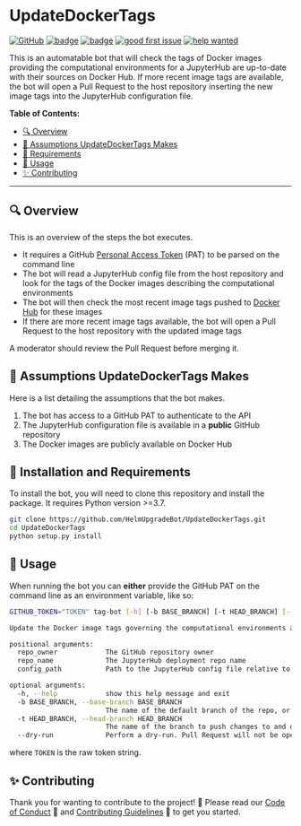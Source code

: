 # UpdateDockerTags

[![GitHub](https://img.shields.io/github/license/HelmUpgradeBot/UpdateDockerTags)](LICENSE) [![badge](https://img.shields.io/static/v1?label=Code%20of&message=Conduct&color=blueviolet)](CODE_OF_CONDUCT.md) [![badge](https://img.shields.io/static/v1?label=Contributing&message=Guidelines&color=blueviolet)](CONTRIBUTING.md) [![good first issue](https://img.shields.io/github/labels/HelmUpgradeBot/UpdateDockerTags/good%20first%20issue)](https://github.com/HelmUpgradeBot/UpdateDockerTags/labels/good%20first%20issue) [![help wanted](https://img.shields.io/github/labels/HelmUpgradeBot/UpdateDockerTags/help%20wanted)](https://github.com/HelmUpgradeBot/UpdateDockerTags/labels/help%20wanted)

This is an automatable bot that will check the tags of Docker images providing the computational environments for a JupyterHub are up-to-date with their sources on Docker Hub.
If more recent image tags are available, the bot will open a Pull Request to the host repository inserting the new image tags into the JupyterHub configuration file.

**Table of Contents:**

- [:mag: Overview](#mag-overview)
- [🤔 Assumptions UpdateDockerTags Makes](#-assumptions-helmupgradebot-makes)
- [:pushpin: Requirements](#pushpin-installation-and-requirements)
- [:children_crossing: Usage](#children_crossing-usage)
- [:sparkles: Contributing](#sparkles-contributing)

---

## :mag: Overview

This is an overview of the steps the bot executes.

- It requires a GitHub [Personal Access Token](https://github.blog/2013-05-16-personal-api-tokens/) (PAT) to be parsed on the command line
- The bot will read a JupyterHub config file from the host repository and look for the tags of the Docker images describing the computational environments
- The bot will then check the most recent image tags pushed to [Docker Hub](https://hub.docker.com) for these images
- If there are more recent image tags available, the bot will open a Pull Request to the host repository with the updated image tags

A moderator should review the Pull Request before merging it.

## 🤔 Assumptions UpdateDockerTags Makes

Here is a list detailing the assumptions that the bot makes.

1. The bot has access to a GitHub PAT to authenticate to the API
2. The JupyterHub configuration file is available in a **public** GitHub repository
3. The Docker images are publicly available on Docker Hub

## :pushpin: Installation and Requirements

To install the bot, you will need to clone this repository and install the package.
It requires Python version >=3.7.

```bash
git clone https://github.com/HelmUpgradeBot/UpdateDockerTags.git
cd UpdateDockerTags
python setup.py install
```

## :children_crossing: Usage

When running the bot you can **either** provide the GitHub PAT on the command line as an environment variable, like so:

```bash
GITHUB_TOKEN="TOKEN" tag-bot [-h] [-b BASE_BRANCH] [-t HEAD_BRANCH] [--dry-run] repo_owner repo_name config_path

Update the Docker image tags governing the computational environments available on a JupyterHub

positional arguments:
  repo_owner            The GitHub repository owner
  repo_name             The JupyterHub deployment repo name
  config_path           Path to the JupyterHub config file relative to the repo root

optional arguments:
  -h, --help            show this help message and exit
  -b BASE_BRANCH, --base-branch BASE_BRANCH
                        The name of the default branch of the repo, or the branch where PRs should be merged into. Default: main.
  -t HEAD_BRANCH, --head-branch HEAD_BRANCH
                        The name of the branch to push changes to and open PRs from. Default: bump_image_tags.
  --dry-run             Perform a dry-run. Pull Request will not be opened.
```

where `TOKEN` is the raw token string.

## :sparkles: Contributing

Thank you for wanting to contribute to the project! :tada:
Please read our [Code of Conduct](CODE_OF_CONDUCT.md) :purple_heart: and [Contributing Guidelines](CONTRIBUTING.md) :space_invader: to get you started.
